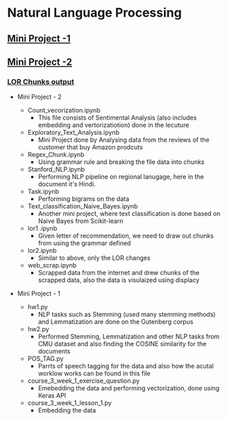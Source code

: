 # Natural Language Processing

## [Mini Project -1 ](https://github.com/gaurav2139/NLP-in-Tensorflow/tree/master/Mini%20Project%20-1)
## [Mini Project -2 ](https://github.com/gaurav2139/NLP-in-Tensorflow/tree/master/Mini%20Project%20-2)
### [LOR Chunks output](https://github.com/gaurav2139/NLP-in-Tensorflow/tree/master/Chunks_output)

* Mini Project - 2
  - Count_vecorization.ipynb
    - This file consists of Sentimental Analysis (also includes embedding and vertorizatiotion) done in the lecuture 
  - Exploratory_Text_Analysis.ipynb
    - Mini Project done by Analysing data from the reviews of the customer that buy Amazon prodcuts
  - Regex_Chunk.ipynb
    - Using grammar rule and breaking the file data into chunks
  - Stanford_NLP.ipynb
    - Performing NLP pipeline on regional lanugage, here in the document it's Hindi.
  - Task.ipynb
    - Performing bigrams on the data
  - Text_classification_Naive_Bayes.ipynb
    - Another mini project, where text classification is done based on Naive Bayes from Scikit-learn
  - lor1 .ipynb
    - Given letter of recommendation, we need to draw out chunks from using the grammar defined
  - lor2.ipynb
    - Similar to above, only the LOR changes
  - web_scrap.ipynb
    - Scrapped data from the internet and drew chunks of the scrapped data, also the data is visulaized using displacy

* Mini Project - 1
  - hw1.py
    - NLP tasks such as Stemming (used many stemming methods) and Lemmatization are done on the Gutenberg corpus
  - hw2.py
    - Performed Stemming, Lemmatization and other NLP tasks from CMU dataset and also finding the COSINE similarity for the documents
  - POS_TAG.py
    - Parrts of speech tagging for the data and also how the acutal worklow works can be found in this file
  - course_3_week_1_exercise_question.py
    - Emebedding the data and performing vectorization, done using Keras API
  - course_3_week_1_lesson_1.py
    - Embedding the data
